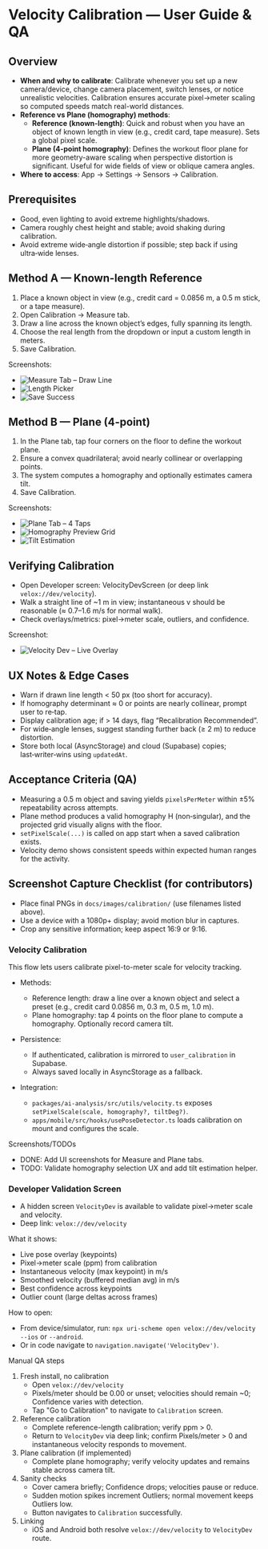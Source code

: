 # Velocity Calibration — User Guide & QA

## Overview
- **When and why to calibrate**: Calibrate whenever you set up a new camera/device, change camera placement, switch lenses, or notice unrealistic velocities. Calibration ensures accurate pixel→meter scaling so computed speeds match real-world distances.
- **Reference vs Plane (homography) methods**:
  - **Reference (known-length)**: Quick and robust when you have an object of known length in view (e.g., credit card, tape measure). Sets a global pixel scale.
  - **Plane (4-point homography)**: Defines the workout floor plane for more geometry-aware scaling when perspective distortion is significant. Useful for wide fields of view or oblique camera angles.
- **Where to access**: App → Settings → Sensors → Calibration.

## Prerequisites
- Good, even lighting to avoid extreme highlights/shadows.
- Camera roughly chest height and stable; avoid shaking during calibration.
- Avoid extreme wide‑angle distortion if possible; step back if using ultra‑wide lenses.

## Method A — Known-length Reference
1) Place a known object in view (e.g., credit card = 0.0856 m, a 0.5 m stick, or a tape measure).
2) Open Calibration → Measure tab.
3) Draw a line across the known object’s edges, fully spanning its length.
4) Choose the real length from the dropdown or input a custom length in meters.
5) Save Calibration.

Screenshots:
- ![Measure Tab – Draw Line](./images/calibration/measure_draw_line.png)
- ![Length Picker](./images/calibration/length_picker.png)
- ![Save Success](./images/calibration/save_success.png)

## Method B — Plane (4-point)
1) In the Plane tab, tap four corners on the floor to define the workout plane.
2) Ensure a convex quadrilateral; avoid nearly collinear or overlapping points.
3) The system computes a homography and optionally estimates camera tilt.
4) Save Calibration.

Screenshots:
- ![Plane Tab – 4 Taps](./images/calibration/plane_4_taps.png)
- ![Homography Preview Grid](./images/calibration/homography_preview.png)
- ![Tilt Estimation](./images/calibration/tilt_estimate.png)

## Verifying Calibration
- Open Developer screen: VelocityDevScreen (or deep link `velox://dev/velocity`).
- Walk a straight line of ~1 m in view; instantaneous v should be reasonable (≈ 0.7–1.6 m/s for normal walk).
- Check overlays/metrics: pixel→meter scale, outliers, and confidence.

Screenshot:
- ![Velocity Dev – Live Overlay](./images/calibration/velocity_dev_overlay.png)

## UX Notes & Edge Cases
- Warn if drawn line length < 50 px (too short for accuracy).
- If homography determinant ≈ 0 or points are nearly collinear, prompt user to re‑tap.
- Display calibration age; if > 14 days, flag “Recalibration Recommended”.
- For wide‑angle lenses, suggest standing further back (≥ 2 m) to reduce distortion.
- Store both local (AsyncStorage) and cloud (Supabase) copies; last‑writer‑wins using `updatedAt`.

## Acceptance Criteria (QA)
- Measuring a 0.5 m object and saving yields `pixelsPerMeter` within ±5% repeatability across attempts.
- Plane method produces a valid homography H (non‑singular), and the projected grid visually aligns with the floor.
- `setPixelScale(...)` is called on app start when a saved calibration exists.
- Velocity demo shows consistent speeds within expected human ranges for the activity.

## Screenshot Capture Checklist (for contributors)
- Place final PNGs in `docs/images/calibration/` (use filenames listed above).
- Use a device with a 1080p+ display; avoid motion blur in captures.
- Crop any sensitive information; keep aspect 16:9 or 9:16.
### Velocity Calibration

This flow lets users calibrate pixel-to-meter scale for velocity tracking.

- Methods:
  - Reference length: draw a line over a known object and select a preset (e.g., credit card 0.0856 m, 0.3 m, 0.5 m, 1.0 m).
  - Plane homography: tap 4 points on the floor plane to compute a homography. Optionally record camera tilt.

- Persistence:
  - If authenticated, calibration is mirrored to `user_calibration` in Supabase.
  - Always saved locally in AsyncStorage as a fallback.

- Integration:
  - `packages/ai-analysis/src/utils/velocity.ts` exposes `setPixelScale(scale, homography?, tiltDeg?)`.
  - `apps/mobile/src/hooks/usePoseDetector.ts` loads calibration on mount and configures the scale.

Screenshots/TODOs
- DONE: Add UI screenshots for Measure and Plane tabs.
- TODO: Validate homography selection UX and add tilt estimation helper.


### Developer Validation Screen

- A hidden screen `VelocityDev` is available to validate pixel→meter scale and velocity.
- Deep link: `velox://dev/velocity`

What it shows:
- Live pose overlay (keypoints)
- Pixel→meter scale (ppm) from calibration
- Instantaneous velocity (max keypoint) in m/s
- Smoothed velocity (buffered median avg) in m/s
- Best confidence across keypoints
- Outlier count (large deltas across frames)

How to open:
- From device/simulator, run: `npx uri-scheme open velox://dev/velocity --ios` or `--android`.
- Or in code navigate to `navigation.navigate('VelocityDev')`.

Manual QA steps
1. Fresh install, no calibration
   - Open `velox://dev/velocity`
   - Pixels/meter should be 0.00 or unset; velocities should remain ~0; Confidence varies with detection.
   - Tap "Go to Calibration" to navigate to `Calibration` screen.
2. Reference calibration
   - Complete reference-length calibration; verify ppm > 0.
   - Return to `VelocityDev` via deep link; confirm Pixels/meter > 0 and instantaneous velocity responds to movement.
3. Plane calibration (if implemented)
   - Complete plane homography; verify velocity updates and remains stable across camera tilt.
4. Sanity checks
   - Cover camera briefly; Confidence drops; velocities pause or reduce.
   - Sudden motion spikes increment Outliers; normal movement keeps Outliers low.
   - Button navigates to `Calibration` successfully.
5. Linking
   - iOS and Android both resolve `velox://dev/velocity` to `VelocityDev` route.


